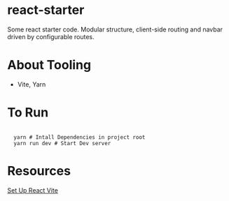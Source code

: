 # react-starter
Some react starter code. Modular structure, client-side routing and navbar driven by configurable routes.

# About Tooling
- Vite, Yarn

# To Run
<code>
  yarn # Intall Dependencies in project root
  yarn run dev # Start Dev server
</code>

# Resources
[Set Up React Vite](https://www.digitalocean.com/community/tutorials/how-to-set-up-a-react-project-with-vite)
